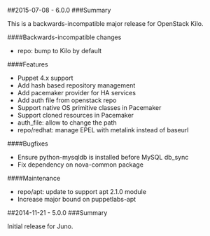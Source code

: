##2015-07-08 - 6.0.0
###Summary

This is a backwards-incompatible major release for OpenStack Kilo.

####Backwards-incompatible changes
- repo: bump to Kilo by default

####Features
- Puppet 4.x support
- Add hash based repository management
- Add pacemaker provider for HA services
- Add auth file from openstack repo
- Support native OS primitive classes in Pacemaker
- Support cloned resources in Pacemaker
- auth_file: allow to change the path
- repo/redhat: manage EPEL with metalink instead of baseurl

####Bugfixes
- Ensure python-mysqldb is installed before MySQL db_sync
- Fix dependency on nova-common package

####Maintenance
- repo/apt: update to support apt 2.1.0 module
- Increase major bound on puppetlabs-apt

##2014-11-21 - 5.0.0
###Summary

Initial release for Juno.
